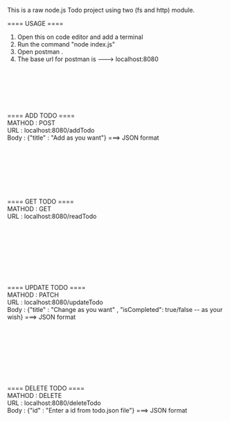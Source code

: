 This is a raw node.js Todo project using two (fs and http) module.

==== USAGE ====
1. Open this on code editor and add a terminal
2. Run the command "node index.js"
3. Open postman .
4. The base url for postman is ---> localhost:8080

<br>
<br>
<br>
<br>
<br>


==== ADD TODO ====  <br>
MATHOD  : POST  <br>
URL     : localhost:8080/addTodo  <br>
Body    : {"title" : "Add as you want"}    ===> JSON format  <br>

<br>
<br>
<br>
<br>
<br>
<br>


==== GET TODO ====  <br>
MATHOD  : GET  <br>
URL     : localhost:8080/readTodo  <br>


<br>
<br>
<br>
<br>
<br>
<br>
<br>




==== UPDATE TODO ====  <br>
MATHOD  : PATCH  <br>
URL     : localhost:8080/updateTodo  <br>
Body    : {"title" : "Change as you want" , "isCompleted": true/false -- as your wish}    ===> JSON format  <br>



<br>
<br>
<br>
<br>
<br>
<br>
<br>




==== DELETE TODO ====  <br>
MATHOD  : DELETE   <br>
URL     : localhost:8080/deleteTodo  <br>
Body    : {"id" : "Enter a id from todo.json file"}    ===> JSON format  <br>
